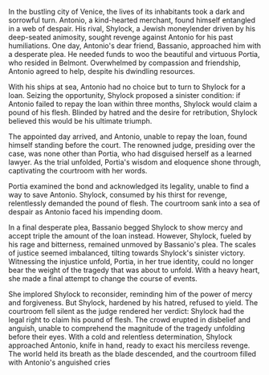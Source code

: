 In the bustling city of Venice, the lives of its inhabitants took a dark and sorrowful turn. Antonio, a kind-hearted merchant, found himself entangled in a web of despair. 
His rival, Shylock, a Jewish moneylender 
driven by his deep-seated animosity, sought revenge against Antonio for his past humiliations.
One day, Antonio's dear friend, Bassanio, approached him with a desperate plea. He needed funds to 
woo the beautiful and virtuous Portia, who resided in Belmont. Overwhelmed by compassion and 
friendship, Antonio agreed to help, despite his dwindling resources.

With his ships at sea, Antonio had no choice but to turn to Shylock for a loan. Seizing the opportunity, 
Shylock proposed a sinister condition: if Antonio failed to repay the loan within three months, Shylock 
would claim a pound of his flesh. Blinded by hatred and the desire for retribution, Shylock believed this 
would be his ultimate triumph.

The appointed day arrived, and Antonio, unable to repay the loan, found himself standing before the 
court. The renowned judge, presiding over the case, was none other than Portia, who had disguised 
herself as a learned lawyer. As the trial unfolded, Portia's wisdom and eloquence shone through,
captivating the courtroom with her words.

Portia examined the bond and acknowledged its legality, unable to find a way to save Antonio. Shylock, 
consumed by his thirst for revenge, relentlessly demanded the pound of flesh. The courtroom sank into 
a sea of despair as Antonio faced his impending doom.

In a final desperate plea, Bassanio begged Shylock to show mercy and accept triple the amount of the 
loan instead. However, Shylock, fueled by his rage and bitterness, remained unmoved by Bassanio's 
plea. The scales of justice seemed imbalanced, tilting towards Shylock's sinister victory.
Witnessing the injustice unfold, Portia, in her true identity, could no longer bear the weight of the 
tragedy that was about to unfold. With a heavy heart, she made a final attempt to change the course of 
events. 

She implored Shylock to reconsider, reminding him of the power of mercy and forgiveness.
But Shylock, hardened by his hatred, refused to yield. The courtroom fell silent as the judge rendered 
her verdict: Shylock had the legal right to claim his pound of flesh. The crowd erupted in disbelief and 
anguish, unable to comprehend the magnitude of the tragedy unfolding before their eyes.
With a cold and relentless determination, Shylock approached Antonio, knife in hand, ready to exact his 
merciless revenge. The world held its breath as the blade descended, and the courtroom filled with 
Antonio's anguished cries
